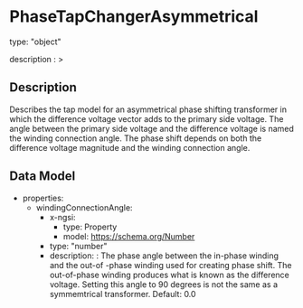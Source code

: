 # PhaseTapChangerAsymmetrical
type: "object"
description : >
## Description
Describes the tap model for an asymmetrical phase shifting transformer in which the difference voltage vector adds to the primary side voltage. The angle between the primary side voltage and the difference voltage is named the winding connection angle. The phase shift depends on both the difference voltage magnitude and the winding connection angle.

## Data Model
  - properties:
    - windingConnectionAngle:
      - x-ngsi:
        - type: Property
        - model: https://schema.org/Number
      - type: "number"
      - description: : The phase angle between the in-phase winding and the out-of -phase winding used for creating phase shift. The out-of-phase winding produces what is known as the difference voltage.  Setting this angle to 90 degrees is not the same as a symmemtrical transformer. Default: 0.0
